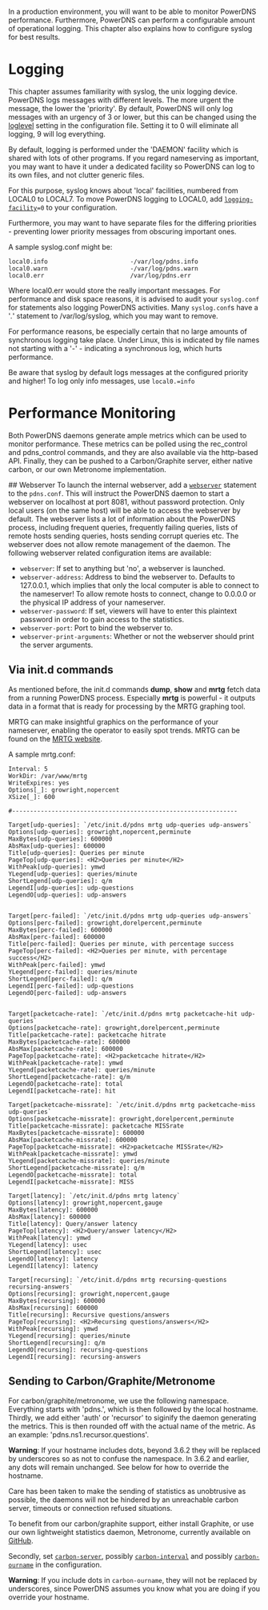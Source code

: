 In a production environment, you will want to be able to monitor PowerDNS performance. Furthermore, PowerDNS can perform a configurable amount of operational logging. This chapter also explains how to configure syslog for best results.

# Logging
This chapter assumes familiarity with syslog, the unix logging device. PowerDNS logs messages with different levels. The more urgent the message, the lower the 'priority'. By default, PowerDNS will only log messages with an urgency of 3 or lower, but this can be changed using the [loglevel](../authoritative/settings.md#loglevel) setting in the configuration file. Setting it to 0 will eliminate all logging, 9 will log everything.

By default, logging is performed under the 'DAEMON' facility which is shared with lots of other programs. If you regard nameserving as important, you may want to have it under a dedicated facility so PowerDNS can log to its own files, and not clutter generic files.

For this purpose, syslog knows about 'local' facilities, numbered from LOCAL0 to LOCAL7. To move PowerDNS logging to LOCAL0, add [`logging-facility`](../authoritative/settings.md#logging-facility)`=0` to your configuration.

Furthermore, you may want to have separate files for the differing priorities - preventing lower priority messages from obscuring important ones.

A sample syslog.conf might be:

```
local0.info                       -/var/log/pdns.info
local0.warn                       -/var/log/pdns.warn
local0.err                        /var/log/pdns.err
```

Where local0.err would store the really important messages. For performance and disk space reasons, it is advised to audit your `syslog.conf` for statements also logging PowerDNS activities. Many `syslog.conf`s have a '*.*' statement to /var/log/syslog, which you may want to remove.

For performance reasons, be especially certain that no large amounts of synchronous logging take place. Under Linux, this is indicated by file names not starting with a '-' - indicating a synchronous log, which hurts performance.

Be aware that syslog by default logs messages at the configured priority and higher! To log only info messages, use `local0.=info`

# Performance Monitoring
Both PowerDNS daemons generate ample metrics which can be used to monitor performance. These metrics can be polled using the rec\_control and pdns\_control commands, and they are also available via the http-based API. Finally, they can be pushed to a Carbon/Graphite server, either native carbon, or our own Metronome implementation.

## Webserver
To launch the internal webserver, add a [`webserver`](../authoritative/settings.md#webserver) statement to the `pdns.conf`. This will instruct the PowerDNS daemon to start a webserver on localhost at port 8081, without password protection. Only local users (on the same host) will be able to access the webserver by default. The webserver lists a lot of information about the PowerDNS process, including frequent queries, frequently failing queries, lists of remote hosts sending queries, hosts sending corrupt queries etc. The webserver does not allow remote management of the daemon. The following webserver related configuration items are available:

* `webserver`: If set to anything but 'no', a webserver is launched.
* `webserver-address`: Address to bind the webserver to. Defaults to 127.0.0.1, which implies that only the local computer is able to connect to the nameserver! To allow remote hosts to connect, change to 0.0.0.0 or the physical IP address of your nameserver.
* `webserver-password`: If set, viewers will have to enter this plaintext password in order to gain access to the statistics.
* `webserver-port`: Port to bind the webserver to.
* `webserver-print-arguments`: Whether or not the webserver should print the server arguments.

## Via init.d commands
As mentioned before, the init.d commands **dump**, **show** and **mrtg** fetch data from a running PowerDNS process. Especially **mrtg** is powerful - it outputs data in a format that is ready for processing by the MRTG graphing tool.

MRTG can make insightful graphics on the performance of your nameserver, enabling the operator to easily spot trends. MRTG can be found on the [MRTG website](http://oss.oetiker.ch/mrtg/).

A sample mrtg.conf:

```
Interval: 5
WorkDir: /var/www/mrtg
WriteExpires: yes
Options[_]: growright,nopercent
XSize[_]: 600

#---------------------------------------------------------------

Target[udp-queries]: `/etc/init.d/pdns mrtg udp-queries udp-answers`
Options[udp-queries]: growright,nopercent,perminute
MaxBytes[udp-queries]: 600000
AbsMax[udp-queries]: 600000
Title[udp-queries]: Queries per minute
PageTop[udp-queries]: <H2>Queries per minute</H2>
WithPeak[udp-queries]: ymwd
YLegend[udp-queries]: queries/minute
ShortLegend[udp-queries]: q/m
LegendI[udp-queries]: udp-questions
LegendO[udp-queries]: udp-answers


Target[perc-failed]: `/etc/init.d/pdns mrtg udp-queries udp-answers`
Options[perc-failed]: growright,dorelpercent,perminute
MaxBytes[perc-failed]: 600000
AbsMax[perc-failed]: 600000
Title[perc-failed]: Queries per minute, with percentage success
PageTop[perc-failed]: <H2>Queries per minute, with percentage success</H2>
WithPeak[perc-failed]: ymwd
YLegend[perc-failed]: queries/minute
ShortLegend[perc-failed]: q/m
LegendI[perc-failed]: udp-questions
LegendO[perc-failed]: udp-answers


Target[packetcache-rate]: `/etc/init.d/pdns mrtg packetcache-hit udp-queries`
Options[packetcache-rate]: growright,dorelpercent,perminute
Title[packetcache-rate]: packetcache hitrate
MaxBytes[packetcache-rate]: 600000
AbsMax[packetcache-rate]: 600000
PageTop[packetcache-rate]: <H2>packetcache hitrate</H2>
WithPeak[packetcache-rate]: ymwd
YLegend[packetcache-rate]: queries/minute
ShortLegend[packetcache-rate]: q/m
LegendO[packetcache-rate]: total
LegendI[packetcache-rate]: hit

Target[packetcache-missrate]: `/etc/init.d/pdns mrtg packetcache-miss udp-queries`
Options[packetcache-missrate]: growright,dorelpercent,perminute
Title[packetcache-missrate]: packetcache MISSrate
MaxBytes[packetcache-missrate]: 600000
AbsMax[packetcache-missrate]: 600000
PageTop[packetcache-missrate]: <H2>packetcache MISSrate</H2>
WithPeak[packetcache-missrate]: ymwd
YLegend[packetcache-missrate]: queries/minute
ShortLegend[packetcache-missrate]: q/m
LegendO[packetcache-missrate]: total
LegendI[packetcache-missrate]: MISS

Target[latency]: `/etc/init.d/pdns mrtg latency`
Options[latency]: growright,nopercent,gauge
MaxBytes[latency]: 600000
AbsMax[latency]: 600000
Title[latency]: Query/answer latency
PageTop[latency]: <H2>Query/answer latency</H2>
WithPeak[latency]: ymwd
YLegend[latency]: usec
ShortLegend[latency]: usec
LegendO[latency]: latency
LegendI[latency]: latency

Target[recursing]: `/etc/init.d/pdns mrtg recursing-questions recursing-answers`
Options[recursing]: growright,nopercent,gauge
MaxBytes[recursing]: 600000
AbsMax[recursing]: 600000
Title[recursing]: Recursive questions/answers
PageTop[recursing]: <H2>Recursing questions/answers</H2>
WithPeak[recursing]: ymwd
YLegend[recursing]: queries/minute
ShortLegend[recursing]: q/m
LegendO[recursing]: recursing-questions
LegendI[recursing]: recursing-answers
```

## Sending to Carbon/Graphite/Metronome
For carbon/graphite/metronome, we use the following namespace. Everything starts with 'pdns.', which is then followed by the local hostname. Thirdly, we add either 'auth' or 'recursor' to siginify the daemon generating the metrics. This is then rounded off with the actual name of the metric. As an example: 'pdns.ns1.recursor.questions'.

**Warning**: If your hostname includes dots, beyond 3.6.2 they will be
replaced by underscores so as not to confuse the namespace. In 3.6.2 and earlier,
any dots will remain unchanged. See below for how to override the hostname.

Care has been taken to make the sending of statistics as unobtrusive as possible, the daemons will not be hindered by an unreachable carbon server, timeouts or connection refused situations.

To benefit from our carbon/graphite support, either install Graphite, or use our own lightweight statistics daemon, Metronome, currently available on [GitHub](https://github.com/ahupowerdns/metronome/).

Secondly, set [`carbon-server`](../authoritative/settings.md#carbon-server),
possibly [`carbon-interval`](../authoritative/settings.md#carbon-interval)
and possibly [`carbon-ourname`](../authoritative/settings.md#carbon-ourname)
in the configuration.

**Warning**: If you include dots in `carbon-ourname`, they will not be replaced by underscores, 
since PowerDNS assumes you know what you are doing if you override your hostname.

